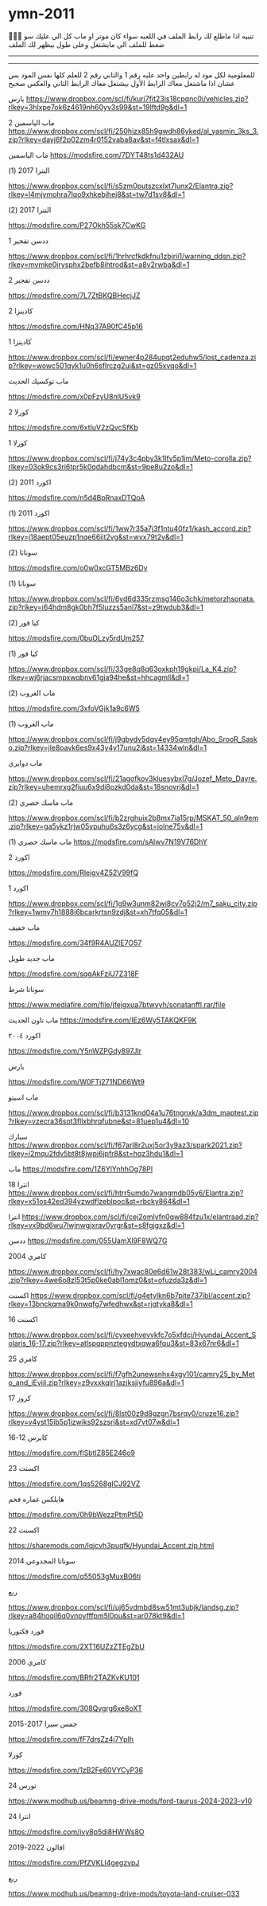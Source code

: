 # ymn-2011

🛑🛑🛑 تنبيه
اذا ماطلع لك رابط الملف في اللعبه سواء كان موتر او ماب 
كل الي عليك سو ضغط للملف الي مايشتغل وعلى طول بيظهر لك الملف
______________________________________
______________________________________
للمعلومية لكل مود له رابطين واحد عليه رقم 1 والثاني رقم 2 للعلم كلها نفس المود بس عشان اذا ماشتغل معاك الرابط الأول بيشتغل معاك الرابط الثاني والعكس صحيح

يارس
https://www.dropbox.com/scl/fi/kuri7fit23is18cpqnc0i/vehicles.zip?rlkey=3hlxpe7ok6z4619nh60yv3s99&st=19lftd9g&dl=1


ماب الياسمين 2
https://www.dropbox.com/scl/fi/250hizx85h9gwdh86yked/al_yasmin_3ks_3.zip?rlkey=dayj6f2p02zm4r0152vaba8av&st=f4tlxsax&dl=1


ماب الياسمين
https://modsfire.com/7DYT48ts1d432AU

النترا 2017 (1)

https://www.dropbox.com/scl/fi/s5zm0putszcxlxt7lunx2/Elantra.zip?rlkey=l4mjvmohra7lqo9xhkebjhej8&st=tw7d1sv8&dl=1

النترا 2017 (2)

https://modsfire.com/P27Okh55sk7CwKG

ددسن تفجير 1

https://www.dropbox.com/scl/fi/1hrhrcfkdkfnu1zbjrii1/warning_ddsn.zip?rlkey=mvmke0jrysphx2befb8ihtrod&st=a8v2rwba&dl=1


ددسن تفجير 2

https://modsfire.com/7L7ZtBKQBHecjJZ



كادينزا 2

https://modsfire.com/HNq37A90fC45p16


كادينزا 1

https://www.dropbox.com/scl/fi/ewner4p284upqt2eduhw5/lost_cadenza.zip?rlkey=wowc501qyk1u0h6sflrczg2ui&st=gz05xvqo&dl=1


ماب توكسيك الحديث

https://modsfire.com/x0pFzyU8nlU5vk9



كورلا 2

https://modsfire.com/6xtIuV2zQvcSfKb



كورلا 1

https://www.dropbox.com/scl/fi/j74y3c4pby3k1lfv5p1jm/Meto-corolla.zip?rlkey=03ok9cs3ri6tpr5k0qdahdbcm&st=9pe8u2zo&dl=1




اكورد 2011 (2)

https://modsfire.com/n5d4BpRnaxDTQoA



اكورد 2011 (1)

https://www.dropbox.com/scl/fi/1ww7r35a7j3f1ntu40fz1/kash_accord.zip?rlkey=j18aept05euzp1nqe66iit2vg&st=wvx79t2v&dl=1



سوناتا (2)
 
https://modsfire.com/o0w0xcGT5MBz6Dy



سوناتا (1)

https://www.dropbox.com/scl/fi/6yd6d335rzmsg146o3chk/metorzhsonata.zip?rlkey=i64hdm8gk0bh7f5luzzs5anl7&st=z9twdub3&dl=1



كيا فور (2)

https://modsfire.com/0buOLzy5rdUm257




كيا فور (1)

https://www.dropbox.com/scl/fi/33ge8q8q63oxkph19gkpi/La_K4.zip?rlkey=wj6rjacsmpxwqbnv61gja94he&st=hhcagmll&dl=1



ماب الغروب (2)

https://modsfire.com/3xfoVGjk1a9c6W5



ماب الغروب (1)



https://www.dropbox.com/scl/fi/j9gbydv5dqy4ey95qmtgh/Abo_SrooR_Sasko.zip?rlkey=jle8oavk6es9x43y4y17unu2j&st=14334wln&dl=1



ماب دوايري

https://www.dropbox.com/scl/fi/21agofkov3kluesybxl7g/Jozef_Meto_Dayre.zip?rlkey=uhemrxg2fiuu6x9di8ozkd0da&st=18snovrj&dl=1



ماب ماسك حصري (2)

https://www.dropbox.com/scl/fi/b2zrghuix2b8mx7ia15rp/MSKAT_50_aln9em.zip?rlkey=ga5ykz1rjw05ypuhu6s3z6ycg&st=iolne75v&dl=1




ماب ماسك حصري (1)
https://modsfire.com/sAlwv7N19V76DhY




اكورد 2

https://modsfire.com/Rlejgv4Z52V99fQ



اكورد 1

https://www.dropbox.com/scl/fi/1g9w3unm82wi8cv7o52j2/m7_saku_city.zip?rlkey=1wmy7h1888i6bcarkrtsn9zdj&st=xh7tfq05&dl=1



ماب خفيف

https://modsfire.com/34f9R4AUZlE7O57



ماب جديد طويل

https://modsfire.com/sqgAkFziU7Z318F


سوناتا شرط

https://www.mediafire.com/file/jfejgxua7btwvyh/sonatanffl.rar/file




ماب تاون الحديث 
https://modsfire.com/IEz6Wy5TAKQKF9K




اكورد ٢٠٠٤

https://modsfire.com/Y5nWZPGdy897Jlr



يارس

https://modsfire.com/W0FTj271ND66Wt9



ماب اسيتو

https://www.dropbox.com/scl/fi/b3131knd04a1u76tngnxk/a3dm_maptest.zip?rlkey=vzecra36sot3fllxbhrqfubne&st=81uep1u4&dl=10



سبارك
https://www.dropbox.com/scl/fi/f67arl8r2uxj5or3y9az3/spark2021.zip?rlkey=i2mqu2fdv5bt8t8jwpi6jpfr8&st=hqz3hdu1&dl=1




ماب
https://modsfire.com/1Z6YlYnhhOg78Pl




انترا 18 
https://www.dropbox.com/scl/fi/htrr5umdo7wangmdb05y6/Elantra.zip?rlkey=x51os42ed394yzwdflzeblpoc&st=rbcky864&dl=1



انترا
https://www.dropbox.com/scl/fi/cej2omlyfn0qw884fzu1x/elantraad.zip?rlkey=vx9bd6wu7lwjnwgjxrav0yrgr&st=s8fgjgxz&dl=1



ددسن
https://modsfire.com/055UamXl9F8WQ7G



كامري 2004

https://www.dropbox.com/scl/fi/hy7xwac80e6d61w28t383/wLi_camry2004.zip?rlkey=4we6o8zl53t5p0ke0abl1omz0&st=ofuzda3z&dl=1



اكسنت
https://www.dropbox.com/scl/fi/g4etylkn6b7pite737ibl/accent.zip?rlkey=13bnckqma9k0nwqfg7wfedhwx&st=rjqtyka8&dl=1



اكسنت 16

https://www.dropbox.com/scl/fi/cyxeehvevvkfc7o5xfdcj/Hyundai_Accent_Solaris_16-17.zip?rlkey=atlspqppnztegydtxqwa6fqu3&st=83x67nr6&dl=1




كامري 25

https://www.dropbox.com/scl/fi/f7gfh2unewsnhx4xgy101/camry25_by_Meto_and_iEviil.zip?rlkey=z9vxxkqlrj1aziksjiyfu896a&dl=1




كروز 17

https://www.dropbox.com/scl/fi/8lst00z9d8gzgn7bsrqy0/cruze16.zip?rlkey=v4yst15ib5p1izwiks92szsrj&st=xd7vt07w&dl=1


كابرس 12-16

https://modsfire.com/flSbtlZ85E246o9


اكسنت 23

https://modsfire.com/1qs5268glCJ92VZ


هايلكس غماره فخم 

https://modsfire.com/0h9bWezzPtmPt5D


اكسنت 22

https://sharemods.com/lqjcvh3puqfk/Hyundai_Accent.zip.html


سوناتا المجدوعي 2014

https://modsfire.com/q55053gMuxB06ti


ربع

https://www.dropbox.com/scl/fi/uj65vdmbd8sw51mt3ubjk/landsg.zip?rlkey=a84hoqil6q0vnpyfffpm5l0pu&st=ar078kt9&dl=1


فورد فكتوريا

https://modsfire.com/2XT16UZzZTEgZbU


كامري 2006

https://modsfire.com/BRfr2TAZKvKU101


فورد 

https://modsfire.com/308Qvgrg6xe8oXT


جمس سيرا 2017-2015 

https://modsfire.com/fF7drsZz4j7YpIh 




كورلا

https://modsfire.com/1zB2Fe60VYCyP36




تورس 24

https://www.modhub.us/beamng-drive-mods/ford-taurus-2024-2023-v10


انترا 24

https://modsfire.com/ivy8p5di8HWWs8O



افالون 2022-2019

https://modsfire.com/PfZVKLI4gegzvpJ



ربع

https://www.modhub.us/beamng-drive-mods/toyota-land-cruiser-033


